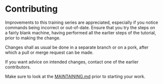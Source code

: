 # Contributing

Improvements to this training series are appreciated, especially if you notice commands being incorrect or out-of-date. Ensure that you try the steps on a fairly blank machine, having performed all the earlier steps of the tutorial, prior to making the change.

Changes shall as usual be done in a separate branch or on a pork, after which a pull or merge request can be made.

If you want advice on intended changes, contact one of the earlier contributors.

Make sure to look at the [MAINTAINING.md](MAINTAINING.md) prior to starting your work.